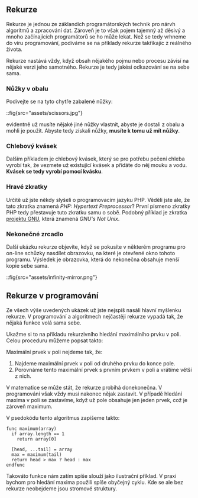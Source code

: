 ## Rekurze

Rekurze je jednou ze záklandích programátorských technik pro nárvh algoritmů a zpracování dat. Zároveň je to však pojem tajemný až děsivý a mnoho začínajících programátorů se ho může lekat. Než se tedy vrhneme do víru programování, podiváme se na příklady rekurze takříkajíc z reálného života.

Rekurze nastává vždy, když obsah nějakého pojmu nebo procesu závisí na nějaké verzi jeho samotného. Rekurze je tedy jakési odkazování se na sebe sama. 

### Nůžky v obalu

Podívejte se na tyto chytře zabalené nůžky:

::fig{src="assets/scissors.jpg"}

evidentně už musíte nějaké jiné nůžky vlastnit, abyste je dostali z obalu a mohli je použít. Abyste tedy získali nůžky, **musíte k tomu už mít nůžky**.

### Chlebový kvásek

Dalším příkladem je chlebový kvásek, který se pro potřebu pečení chleba vyrobí tak, že vezmete už existující kvásek a přídáte do něj mouku a vodu. **Kvásek se tedy vyrobí pomocí kvásku**.

### Hravé zkratky

Určitě už jste někdy slyšeli o programovacím jazyku PHP. Věděli jste ale, že tato zkratka znamená _PHP: Hypertext Preprocessor_? První písmeno zkratky PHP tedy přestavuje tuto zkratku samu o sobě. Podobný příklad je zkratka [projektu GNU](https://www.gnu.org/), která znamená _GNU's Not Unix_. 

### Nekonečné zrcadlo

Další ukázku rekurze objevíte, když se pokusíte v některém programu pro on-line schůzky nasdílet obrazovku, na které je otevřené okno tohoto programu. Výsledek je obrazovka, která do nekonečna obsahuje menší kopie sebe sama.

::fig{src="assets/infinity-mirror.png"}

## Rekurze v programování

Ze všech výše uvedených ukázek už jste nejspíš nasáli hlavní myšlenku rekurze. V programování a algoritmech nejčastěji rekurze vypadá tak, že nějaká funkce volá sama sebe.

Ukažme si to na příkladu rekurzivního hledání maximálního prvku v poli. Celou proceduru můžeme popsat takto:

Maximální prvek v poli nejdeme tak, že:

1. Najdeme maximální prvek v poli od druhého prvku do konce pole.
2. Porovnáme tento maximální prvek s prvním prvkem v poli a vrátíme větší z nich.

V matematice se může stát, že rekurze probíhá donekonečna. V programování však vždy musí nakonec nějak zastavit. V případě hledání maxima v poli se zastavíme, když už pole obsahuje jen jeden prvek, což je zároveň maximum.

V psedokódu tento algoritmus zapíšeme takto:

```
func maximum(array)
  if array.length == 1
    return array[0]
  
  [head, ...tail] = array
  max = maximum(tail)
  return head > max ? head : max
endfunc
```

Takováto funkce nám zatím spíše slouží jako ilustrační příklad. V praxi bychom pro hledání maxima použili spíše obyčejný cyklu. Kde se ale bez rekurze neobejdeme jsou stromové struktury.

<!-- Příklady rekurze:

1. Film _Inception_ (2010) režiséra Christophera Nolana
3. Matryoshka panenka
4. Sierpinského trojúhelník nebo Barnsleyho kapradí -->
